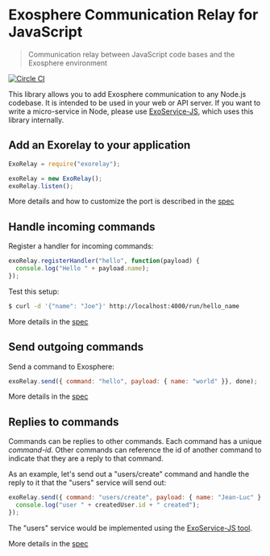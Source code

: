 # Exosphere Communication Relay for JavaScript

> Communication relay between JavaScript code bases and the Exosphere environment

[![Circle CI](https://circleci.com/gh/Originate/exorelay-js.svg?style=shield&circle-token=012a2c6405c702e0a8271de804eed0c4c179772f)](https://circleci.com/gh/Originate/exorelay-js)

This library allows you to add Exosphere communication to any Node.js codebase.
It is intended to be used in your web or API server.
If you want to write a micro-service in Node,
please use [ExoService-JS](https://github.com/Originate/exoservice-js),
which uses this library internally.


## Add an Exorelay to your application

```javascript
ExoRelay = require("exorelay");

exoRelay = new ExoRelay();
exoRelay.listen();
```

More details and how to customize the port is described in the [spec](features/listen.feature)


## Handle incoming commands

Register a handler for incoming commands:

```javascript
exoRelay.registerHandler("hello", function(payload) {
  console.log("Hello " + payload.name);
});
```

Test this setup:

```bash
$ curl -d '{"name": "Joe"}' http://localhost:4000/run/hello_name
```

More details in the [spec](features/receiving-commands.feature)


## Send outgoing commands

Send a command to Exosphere:

```javascript
exoRelay.send({ command: "hello", payload: { name: "world" }}, done);
```

More details in the [spec](features/sending-commands.feature)


## Replies to commands

Commands can be replies to other commands.
Each command has a unique _command-id_.
Other commands can reference the id of another command
to indicate that they are a reply to that command.

As an example, let's send out a "users/create" command and handle
the reply to it that the "users" service will send out:

```javascript
exoRelay.send({ command: "users/create", payload: { name: "Jean-Luc" } }, function(createdUser) {
  console.log("user " + createdUser.id + " created");
});
```

The "users" service would be implemented using the
[ExoService-JS tool](https://github.com/Originate/exoservice-js).

More details in the [spec](features/sending-commands.feature)
